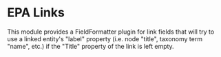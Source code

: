 # EPA Links

This module provides a FieldFormatter plugin for link fields that will try to use a linked entity's "label" property (i.e. node "title", taxonomy term "name", etc.) if the "Title" property of the link is left empty.
